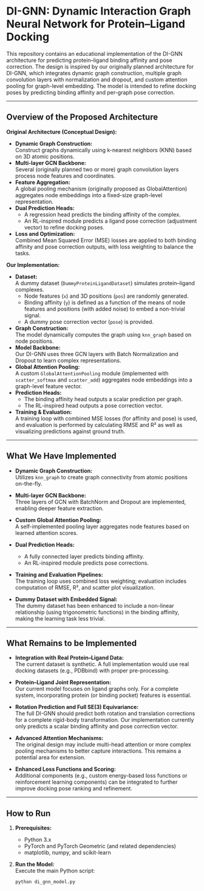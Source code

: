 # DI-GNN: Dynamic Interaction Graph Neural Network for Protein–Ligand Docking

This repository contains an educational implementation of the DI-GNN architecture for predicting protein–ligand binding affinity and pose correction. The design is inspired by our originally planned architecture for DI-GNN, which integrates dynamic graph construction, multiple graph convolution layers with normalization and dropout, and custom attention pooling for graph-level embedding. The model is intended to refine docking poses by predicting binding affinity and per-graph pose correction.

---

## Overview of the Proposed Architecture

**Original Architecture (Conceptual Design):**
- **Dynamic Graph Construction:**  
  Construct graphs dynamically using k-nearest neighbors (KNN) based on 3D atomic positions.
- **Multi-layer GCN Backbone:**  
  Several (originally planned two or more) graph convolution layers process node features and coordinates.
- **Feature Aggregation:**  
  A global pooling mechanism (originally proposed as GlobalAttention) aggregates node embeddings into a fixed-size graph-level representation.
- **Dual Prediction Heads:**  
  - A regression head predicts the binding affinity of the complex.
  - An RL-inspired module predicts a ligand pose correction (adjustment vector) to refine docking poses.
- **Loss and Optimization:**  
  Combined Mean Squared Error (MSE) losses are applied to both binding affinity and pose correction outputs, with loss weighting to balance the tasks.

**Our Implementation:**
- **Dataset:**  
  A dummy dataset (`DummyProteinLigandDataset`) simulates protein–ligand complexes.  
  - Node features (`x`) and 3D positions (`pos`) are randomly generated.
  - Binding affinity (`y`) is defined as a function of the means of node features and positions (with added noise) to embed a non-trivial signal.
  - A dummy pose correction vector (`pose`) is provided.
- **Graph Construction:**  
  The model dynamically computes the graph using `knn_graph` based on node positions.
- **Model Backbone:**  
  Our DI-GNN uses three GCN layers with Batch Normalization and Dropout to learn complex representations.  
- **Global Attention Pooling:**  
  A custom `GlobalAttentionPooling` module (implemented with `scatter_softmax` and `scatter_add`) aggregates node embeddings into a graph-level feature vector.
- **Prediction Heads:**  
  - The binding affinity head outputs a scalar prediction per graph.
  - The RL-inspired head outputs a pose correction vector.
- **Training & Evaluation:**  
  A training loop with combined MSE losses (for affinity and pose) is used, and evaluation is performed by calculating RMSE and R² as well as visualizing predictions against ground truth.

---

## What We Have Implemented

- **Dynamic Graph Construction:**  
  Utilizes `knn_graph` to create graph connectivity from atomic positions on-the-fly.

- **Multi-layer GCN Backbone:**  
  Three layers of GCN with BatchNorm and Dropout are implemented, enabling deeper feature extraction.

- **Custom Global Attention Pooling:**  
  A self-implemented pooling layer aggregates node features based on learned attention scores.

- **Dual Prediction Heads:**  
  - A fully connected layer predicts binding affinity.
  - An RL-inspired module predicts pose corrections.

- **Training and Evaluation Pipelines:**  
  The training loop uses combined loss weighting; evaluation includes computation of RMSE, R², and scatter plot visualization.

- **Dummy Dataset with Embedded Signal:**  
  The dummy dataset has been enhanced to include a non-linear relationship (using trigonometric functions) in the binding affinity, making the learning task less trivial.

---

## What Remains to be Implemented

- **Integration with Real Protein–Ligand Data:**  
  The current dataset is synthetic. A full implementation would use real docking datasets (e.g., PDBbind) with proper pre-processing.

- **Protein–Ligand Joint Representation:**  
  Our current model focuses on ligand graphs only. For a complete system, incorporating protein (or binding pocket) features is essential.

- **Rotation Prediction and Full SE(3) Equivariance:**  
  The full DI-GNN should predict both rotation and translation corrections for a complete rigid-body transformation. Our implementation currently only predicts a scalar binding affinity and pose correction vector.

- **Advanced Attention Mechanisms:**  
  The original design may include multi-head attention or more complex pooling mechanisms to better capture interactions. This remains a potential area for extension.

- **Enhanced Loss Functions and Scoring:**  
  Additional components (e.g., custom energy-based loss functions or reinforcement learning components) can be integrated to further improve docking pose ranking and refinement.

---

## How to Run

1. **Prerequisites:**  
   - Python 3.x  
   - PyTorch and PyTorch Geometric (and related dependencies)  
   - matplotlib, numpy, and scikit-learn

2. **Run the Model:**  
   Execute the main Python script:
   ```bash
   python di_gnn_model.py
   ```
